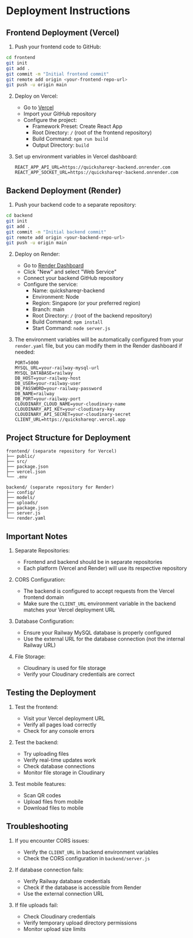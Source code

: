 # Deployment Instructions

## Frontend Deployment (Vercel)

1. Push your frontend code to GitHub:
```bash
cd frontend
git init
git add .
git commit -m "Initial frontend commit"
git remote add origin <your-frontend-repo-url>
git push -u origin main
```

2. Deploy on Vercel:
   - Go to [Vercel](https://vercel.com)
   - Import your GitHub repository
   - Configure the project:
     - Framework Preset: Create React App
     - Root Directory: `/` (root of the frontend repository)
     - Build Command: `npm run build`
     - Output Directory: `build`
   
3. Set up environment variables in Vercel dashboard:
   ```
   REACT_APP_API_URL=https://quickshareqr-backend.onrender.com
   REACT_APP_SOCKET_URL=https://quickshareqr-backend.onrender.com
   ```

## Backend Deployment (Render)

1. Push your backend code to a separate repository:
```bash
cd backend
git init
git add .
git commit -m "Initial backend commit"
git remote add origin <your-backend-repo-url>
git push -u origin main
```

2. Deploy on Render:
   - Go to [Render Dashboard](https://dashboard.render.com)
   - Click "New" and select "Web Service"
   - Connect your backend GitHub repository
   - Configure the service:
     - Name: quickshareqr-backend
     - Environment: Node
     - Region: Singapore (or your preferred region)
     - Branch: main
     - Root Directory: `/` (root of the backend repository)
     - Build Command: `npm install`
     - Start Command: `node server.js`

3. The environment variables will be automatically configured from your `render.yaml` file, but you can modify them in the Render dashboard if needed:
   ```
   PORT=5000
   MYSQL_URL=your-railway-mysql-url
   MYSQL_DATABASE=railway
   DB_HOST=your-railway-host
   DB_USER=your-railway-user
   DB_PASSWORD=your-railway-password
   DB_NAME=railway
   DB_PORT=your-railway-port
   CLOUDINARY_CLOUD_NAME=your-cloudinary-name
   CLOUDINARY_API_KEY=your-cloudinary-key
   CLOUDINARY_API_SECRET=your-cloudinary-secret
   CLIENT_URL=https://quickshareqr.vercel.app
   ```

## Project Structure for Deployment

```
frontend/ (separate repository for Vercel)
├── public/
├── src/
├── package.json
├── vercel.json
└── .env

backend/ (separate repository for Render)
├── config/
├── models/
├── uploads/
├── package.json
├── server.js
└── render.yaml
```

## Important Notes

1. Separate Repositories:
   - Frontend and backend should be in separate repositories
   - Each platform (Vercel and Render) will use its respective repository

2. CORS Configuration:
   - The backend is configured to accept requests from the Vercel frontend domain
   - Make sure the `CLIENT_URL` environment variable in the backend matches your Vercel deployment URL

3. Database Configuration:
   - Ensure your Railway MySQL database is properly configured
   - Use the external URL for the database connection (not the internal Railway URL)

4. File Storage:
   - Cloudinary is used for file storage
   - Verify your Cloudinary credentials are correct

## Testing the Deployment

1. Test the frontend:
   - Visit your Vercel deployment URL
   - Verify all pages load correctly
   - Check for any console errors

2. Test the backend:
   - Try uploading files
   - Verify real-time updates work
   - Check database connections
   - Monitor file storage in Cloudinary

3. Test mobile features:
   - Scan QR codes
   - Upload files from mobile
   - Download files to mobile

## Troubleshooting

1. If you encounter CORS issues:
   - Verify the `CLIENT_URL` in backend environment variables
   - Check the CORS configuration in `backend/server.js`

2. If database connection fails:
   - Verify Railway database credentials
   - Check if the database is accessible from Render
   - Use the external connection URL

3. If file uploads fail:
   - Check Cloudinary credentials
   - Verify temporary upload directory permissions
   - Monitor upload size limits 